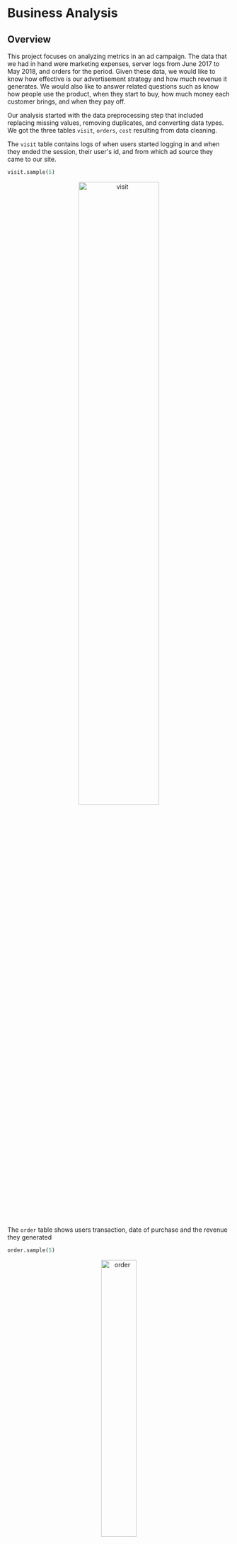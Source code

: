 # Business Analysis

## Overview
This project focuses on analyzing metrics in an ad campaign. The data that we had in hand were marketing expenses, server logs from June 2017 to May 2018, and orders for the period. Given these data, we would like to know how effective is our advertisement strategy and how much revenue it generates. We would also like to answer related questions such as know how people use the product, when they start to buy, how much money each
customer brings, and when they pay off.

Our analysis started with the data preprocessing step that included replacing missing values, removing duplicates, and converting data types.
We got the three tables `visit`, `orders`, `cost` resulting from data cleaning. 

The `visit` table contains logs of when users started logging in and when they ended the session, their user's id, and from which ad source they came to our site.

```python
visit.sample(5)
```
<p align="center">
<img src="https://github.com/persadha/practicum100_portfolios/blob/main/Business%20Analysis/images/visit.png" alt="visit" width="60%"/>
</p>

The `order` table shows users transaction, date of purchase and the revenue they generated

```python
order.sample(5)
```
<p align="center">
<img src="https://github.com/persadha/practicum100_portfolios/blob/main/Business%20Analysis/images/order.png" alt="order" width="40%"/>
</p>

Lastly, the `cost` table shows the marketing expenses spent for each ad source,

```python
cost.sample(5)
```
<p align="center">
<img src="https://github.com/persadha/practicum100_portfolios/blob/main/Business%20Analysis/images/cost.png" alt="cost" width="40%"/>
</p>

***
#### Daily, Weekly, Monthly Average Users
The first question we would like to know is how many people use it every day, week, and month. By grouping the `visit` dataset by its unique users, we can create a daily average users table.

```python
# Grouping the dataframe on week and calculating the number of unique users
dau = visits.groupby(['year', 'month', 'day']).agg({'uid':'nunique'}).reset_index()

```

<p align="center">
<img src="https://github.com/persadha/practicum100_portfolios/blob/main/Business%20Analysis/images/dau.png" alt="percent_growth" width="75%"/>
</p>


The table shows that visitors came in more frequently towards the end of the year, starting in October 2017 until the first quarter of the new year in March 2018. On Black Friday, 24 November 2017, the customer visit reaches the highest peak with 3319 visitors. On the other hand, there was a moment on 31 March 2018 where the number suddenly dropped 
to only one visit.

In general, the total number of visitors per day is 908.0 visitors.

Using the same apprach, we coould also created the average weekly user table,

```python
# Grouping the dataframe on week and calculating the number of unique users
wau = visits.groupby(['year', 'week']).agg({'uid':'nunique'}).reset_index()

```

<p align="center">
<img src="https://github.com/persadha/practicum100_portfolios/blob/main/Business%20Analysis/images/wau.png" alt="dau" width="60%"/>
</p>

On average, we can expect 5716 visits every week. However, we can see the same occurrence at the 47th week in 2017, where the visit suddenly jumped out. The number of visits stays high throughout the end of 2017. There was an increase in the 12th week of 2018, which coincides with school spring break until it drops to not much more than 5740 visits per week.

Finally the monthly average user,

```python
# Grouping the dataframe on week and calculating the number of unique users
mau = visits.groupby(['year', 'month']).agg({'uid':'nunique'}).reset_index()
```

<p align="center">
<img src="https://github.com/persadha/practicum100_portfolios/blob/main/Business%20Analysis/images/mau.png" alt="mau" width="70%"/>
</p>


On average, we can expect 23,228 visitors per month. The WAU graphs agree with the weekly trend we discussed earlier. Toward the end of the year, the number of visitors increased. The graphs peaked in November 2017, where Black Friday takes place.



***
One user maight have more than one session. We need to count how many sessions are there per day

One importaant metric to find out is how often do users come back?
		
####		Sales
    * 		When do people start buying? (In KPI analysis, we're usually interested in knowing the time that elapses between registration and conversion — when the user becomes a customer. For example, if registration and the first purchase occur on the same day, the user might fall into category Conversion 0d. If the first purchase happens the next day, it will be Conversion 1d. You can use any approach that lets you compare the conversions of different cohorts, so that you can determine which cohort, or marketing channel, is most effective.)
    * 		How many orders do they make during a given period of time?
    * 		What is the average purchase size?
    * 		How much money do they bring? (LTV)	

####		Marketing
    * 		How much money was spent? Overall/per source/over time
    * 		How much did customer acquisition from each of the sources cost?
    * 		How worthwhile where the investments? (ROI)
* 		
Plot graphs to display how these metrics differ for various devices and ad sources and how they change in 
time.


Step 3. Write a conclusion: advise marketing experts how much money to invest and where.
What sources/platforms would you recommend? Back up your choice: what metrics did you focus on? Why? What conclusions did you draw after finding the metric values?

#### Sticky Factor per Week
```python
# Merging dau with wau
sticky_factor_week = pd.merge(dau_with_week, wau, on=['year','week'])

sticky_factor_week['sf_per_week'] = (sticky_factor_week['n_user_day']/sticky_factor_week['n_user_week'])*100
sticky_factor_week.head()

```

<p align="center">
<img src="https://github.com/persadha/practicum100_portfolios/blob/main/Business%20Analysis/images/sticky_factors_week.png" alt="sticky_factors_week" width="80%"/>
</p>


#### Sticky Factor per Month
```python
# Sticky factor per week (SFPW)
sticky_factor_month = pd.merge(dau, mau, on='month')

sticky_factor_month['sf_per_month'] = (sticky_factor_month['n_user_day']/sticky_factor_month['n_user_month'])*100
sticky_factor_month.head()
```

<p align="center">
<img src="https://github.com/persadha/practicum100_portfolios/blob/main/Business%20Analysis/images/sticky_factors_week.png" alt="sticky_factors_month" width="80%"/>
</p>


#### Retention Rate
In this section, we want to know the retention rate of our users. The retention rate is defined as the number of active users at different periods divided by the initial size of the same group. To find the retention rate, we must find the first time each user visited the site and put them into the same group. We then calculate the size of each group. Since we have data for a year, we can form a monthly cohort to understand the data easier. Hence we are going to calculate how many users each cohort visited the website after their initial visit.

